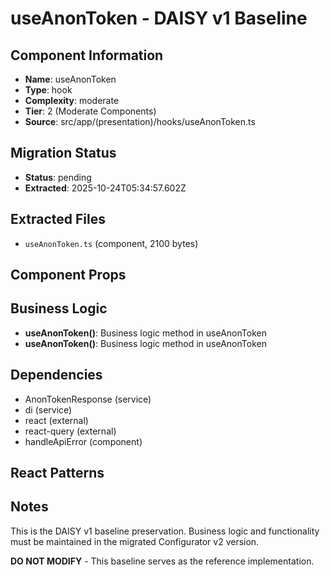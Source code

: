 # useAnonToken - DAISY v1 Baseline

## Component Information

- **Name**: useAnonToken
- **Type**: hook
- **Complexity**: moderate
- **Tier**: 2 (Moderate Components)
- **Source**: src/app/(presentation)/hooks/useAnonToken.ts

## Migration Status

- **Status**: pending
- **Extracted**: 2025-10-24T05:34:57.602Z

## Extracted Files

- `useAnonToken.ts` (component, 2100 bytes)

## Component Props



## Business Logic

- **useAnonToken()**: Business logic method in useAnonToken
- **useAnonToken()**: Business logic method in useAnonToken

## Dependencies

- AnonTokenResponse (service)
- di (service)
- react (external)
- react-query (external)
- handleApiError (component)

## React Patterns



## Notes

This is the DAISY v1 baseline preservation. Business logic and functionality
must be maintained in the migrated Configurator v2 version.

**DO NOT MODIFY** - This baseline serves as the reference implementation.
